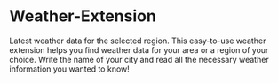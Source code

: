 # Weather-Extension
Latest weather data for the selected region. This easy-to-use weather extension helps you find weather data for your area or a region of your choice. Write the name of your city and read all the necessary weather information you wanted to know! 
